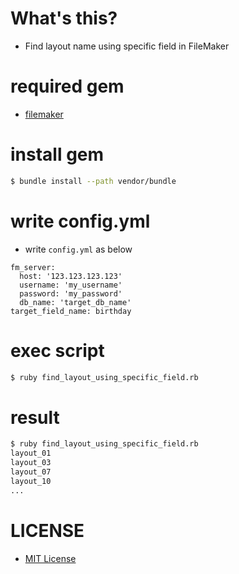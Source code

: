 # What's this?
- Find layout name using specific field in FileMaker

# required gem
- [filemaker](https://github.com/mech/filemaker-ruby)

# install gem

```bash
$ bundle install --path vendor/bundle
```

# write config.yml
- write `config.yml` as below

```
fm_server:
  host: '123.123.123.123'
  username: 'my_username'
  password: 'my_password'
  db_name: 'target_db_name'
target_field_name: birthday
```

# exec script

```bash
$ ruby find_layout_using_specific_field.rb
```

# result

```bash
$ ruby find_layout_using_specific_field.rb
layout_01
layout_03
layout_07
layout_10
...
```

# LICENSE
- [MIT License](/LICENSE)
